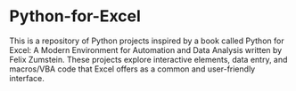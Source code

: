 # Python-for-Excel
This is a repository of Python projects inspired by a book called Python for Excel: A Modern Environment for Automation and Data Analysis written by Felix Zumstein.
These projects explore interactive elements, data entry, and macros/VBA code that Excel offers as a common and user-friendly interface.
